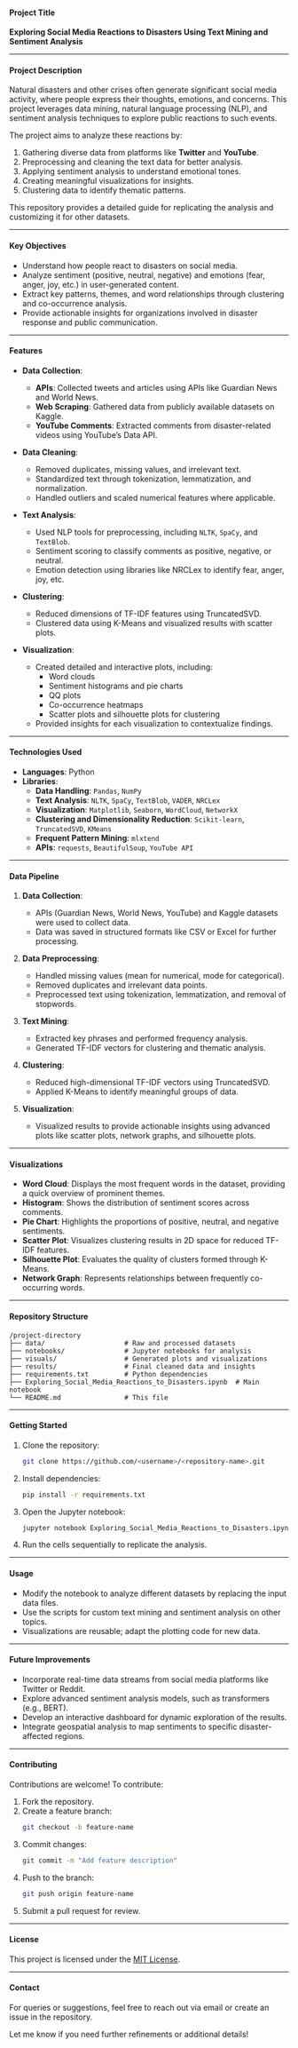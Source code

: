 #### **Project Title**  
**Exploring Social Media Reactions to Disasters Using Text Mining and Sentiment Analysis**

---

#### **Project Description**  
Natural disasters and other crises often generate significant social media activity, where people express their thoughts, emotions, and concerns. This project leverages data mining, natural language processing (NLP), and sentiment analysis techniques to explore public reactions to such events.

The project aims to analyze these reactions by:
1. Gathering diverse data from platforms like **Twitter** and **YouTube**.
2. Preprocessing and cleaning the text data for better analysis.
3. Applying sentiment analysis to understand emotional tones.
4. Creating meaningful visualizations for insights.
5. Clustering data to identify thematic patterns.

This repository provides a detailed guide for replicating the analysis and customizing it for other datasets.

---

#### **Key Objectives**
- Understand how people react to disasters on social media.  
- Analyze sentiment (positive, neutral, negative) and emotions (fear, anger, joy, etc.) in user-generated content.  
- Extract key patterns, themes, and word relationships through clustering and co-occurrence analysis.  
- Provide actionable insights for organizations involved in disaster response and public communication.  

---

#### **Features**
- **Data Collection**:  
  - **APIs**: Collected tweets and articles using APIs like Guardian News and World News.  
  - **Web Scraping**: Gathered data from publicly available datasets on Kaggle.  
  - **YouTube Comments**: Extracted comments from disaster-related videos using YouTube’s Data API.

- **Data Cleaning**:  
  - Removed duplicates, missing values, and irrelevant text.  
  - Standardized text through tokenization, lemmatization, and normalization.  
  - Handled outliers and scaled numerical features where applicable.

- **Text Analysis**:  
  - Used NLP tools for preprocessing, including `NLTK`, `SpaCy`, and `TextBlob`.  
  - Sentiment scoring to classify comments as positive, negative, or neutral.  
  - Emotion detection using libraries like NRCLex to identify fear, anger, joy, etc.  

- **Clustering**:  
  - Reduced dimensions of TF-IDF features using TruncatedSVD.  
  - Clustered data using K-Means and visualized results with scatter plots.

- **Visualization**:  
  - Created detailed and interactive plots, including:
    - Word clouds
    - Sentiment histograms and pie charts
    - QQ plots
    - Co-occurrence heatmaps
    - Scatter plots and silhouette plots for clustering  
  - Provided insights for each visualization to contextualize findings.

---

#### **Technologies Used**
- **Languages**: Python  
- **Libraries**:  
  - **Data Handling**: `Pandas`, `NumPy`  
  - **Text Analysis**: `NLTK`, `SpaCy`, `TextBlob`, `VADER`, `NRCLex`  
  - **Visualization**: `Matplotlib`, `Seaborn`, `WordCloud`, `NetworkX`  
  - **Clustering and Dimensionality Reduction**: `Scikit-learn`, `TruncatedSVD`, `KMeans`  
  - **Frequent Pattern Mining**: `mlxtend`  
  - **APIs**: `requests`, `BeautifulSoup`, `YouTube API`  

---

#### **Data Pipeline**
1. **Data Collection**:  
   - APIs (Guardian News, World News, YouTube) and Kaggle datasets were used to collect data.  
   - Data was saved in structured formats like CSV or Excel for further processing.

2. **Data Preprocessing**:  
   - Handled missing values (mean for numerical, mode for categorical).  
   - Removed duplicates and irrelevant data points.  
   - Preprocessed text using tokenization, lemmatization, and removal of stopwords.

3. **Text Mining**:  
   - Extracted key phrases and performed frequency analysis.  
   - Generated TF-IDF vectors for clustering and thematic analysis.  

4. **Clustering**:  
   - Reduced high-dimensional TF-IDF vectors using TruncatedSVD.  
   - Applied K-Means to identify meaningful groups of data.  

5. **Visualization**:  
   - Visualized results to provide actionable insights using advanced plots like scatter plots, network graphs, and silhouette plots.  

---

#### **Visualizations**
- **Word Cloud**: Displays the most frequent words in the dataset, providing a quick overview of prominent themes.  
- **Histogram**: Shows the distribution of sentiment scores across comments.  
- **Pie Chart**: Highlights the proportions of positive, neutral, and negative sentiments.  
- **Scatter Plot**: Visualizes clustering results in 2D space for reduced TF-IDF features.  
- **Silhouette Plot**: Evaluates the quality of clusters formed through K-Means.  
- **Network Graph**: Represents relationships between frequently co-occurring words.  

---

#### **Repository Structure**
```
/project-directory
├── data/                    # Raw and processed datasets
├── notebooks/               # Jupyter notebooks for analysis
├── visuals/                 # Generated plots and visualizations
├── results/                 # Final cleaned data and insights
├── requirements.txt         # Python dependencies
├── Exploring_Social_Media_Reactions_to_Disasters.ipynb  # Main notebook
└── README.md                # This file
```

---

#### **Getting Started**
1. Clone the repository:  
   ```bash
   git clone https://github.com/<username>/<repository-name>.git
   ```
2. Install dependencies:  
   ```bash
   pip install -r requirements.txt
   ```
3. Open the Jupyter notebook:  
   ```bash
   jupyter notebook Exploring_Social_Media_Reactions_to_Disasters.ipynb
   ```
4. Run the cells sequentially to replicate the analysis.

---

#### **Usage**
- Modify the notebook to analyze different datasets by replacing the input data files.  
- Use the scripts for custom text mining and sentiment analysis on other topics.  
- Visualizations are reusable; adapt the plotting code for new data.

---

#### **Future Improvements**
- Incorporate real-time data streams from social media platforms like Twitter or Reddit.  
- Explore advanced sentiment analysis models, such as transformers (e.g., BERT).  
- Develop an interactive dashboard for dynamic exploration of the results.  
- Integrate geospatial analysis to map sentiments to specific disaster-affected regions.

---

#### **Contributing**
Contributions are welcome! To contribute:  
1. Fork the repository.  
2. Create a feature branch:  
   ```bash
   git checkout -b feature-name
   ```
3. Commit changes:  
   ```bash
   git commit -m "Add feature description"
   ```
4. Push to the branch:  
   ```bash
   git push origin feature-name
   ```
5. Submit a pull request for review.

---

#### **License**
This project is licensed under the [MIT License](LICENSE).

---

#### **Contact**
For queries or suggestions, feel free to reach out via email or create an issue in the repository.

Let me know if you need further refinements or additional details!
